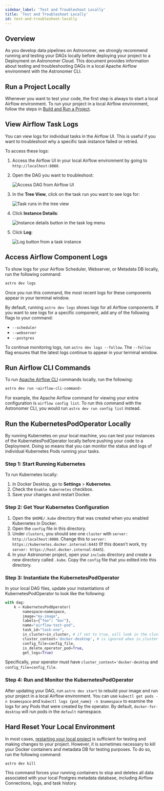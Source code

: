 ```yaml
---
sidebar_label: 'Test and Troubleshoot Locally'
title: 'Test and Troubleshoot Locally'
id: test-and-troubleshoot-locally
---
```


## Overview

As you develop data pipelines on Astronomer, we strongly recommend running and testing your DAGs locally before deploying your project to a Deployment on Astronomer Cloud. This document provides information about testing and troubleshooting DAGs in a local Apache Airflow environment with the Astronomer CLI.

## Run a Project Locally

Whenever you want to test your code, the first step is always to start a local Airflow environment. To run your project in a local Airflow environment, follow the steps in [Build and Run a Project](develop-project#build-and-run-a-project-locally).

## View Airflow Task Logs

You can view logs for individual tasks in the Airflow UI. This is useful if you want to troubleshoot why a specific task instance failed or retried.

To access these logs:

1. Access the Airflow UI in your local Airflow environment by going to `http://localhost:8080`.
2. Open the DAG you want to troubleshoot:

    <div class="text--center">
    <img src="/img/docs/open-dag.png" alt="Access DAG from Airflow UI" />
    </div>

3. In the **Tree View**, click on the task run you want to see logs for:

    <div class="text--center">
    <img src="/img/docs/tree-view.png" alt="Task runs in the tree view" />
    </div>

4. Click **Instance Details**:

    <div class="text--center">
    <img src="/img/docs/instance-details.png" alt="Instance details button in the task log menu" />
    </div>

5. Click **Log**:

    <div class="text--center">
    <img src="/img/docs/task-log.png" alt="Log button from a task instance" />
    </div>

## Access Airflow Component Logs

To show logs for your Airflow Scheduler, Webserver, or Metadata DB locally, run the following command:

```sh
astro dev logs
```

Once you run this command, the most recent logs for these components appear in your terminal window.

By default, running `astro dev logs` shows logs for all Airflow components. If you want to see logs for a specific component, add any of the following flags to your command:

- `--scheduler`
- `--webserver`
- `--postgres`

To continue monitoring logs, run `astro dev logs --follow`. The `--follow` flag ensures that the latest logs continue to appear in your terminal window.

## Run Airflow CLI Commands

To run [Apache Airflow CLI](https://airflow.apache.org/docs/apache-airflow/stable/cli-and-env-variables-ref.html) commands locally, run the following:

```sh
astro dev run <airflow-cli-command>
```

For example, the Apache Airflow command for viewing your entire configuration is `airflow config list`. To run this command with the Astronomer CLI, you would run `astro dev run config list` instead.

## Run the KubernetesPodOperator Locally

By running Kubernetes on your local machine, you can test your instances of the KubernetesPodOperator locally before pushing your code to a Deployment. Doing so means that you can monitor the status and logs of individual Kubernetes Pods running your tasks.

### Step 1: Start Running Kubernetes

To run Kubernetes locally:

1. In Docker Desktop, go to **Settings** > **Kubernetes**.
2. Check the `Enable Kubernetes` checkbox.
3. Save your changes and restart Docker.

### Step 2: Get Your Kubernetes Configuration

1. Open the `$HOME/.kube` directory that was created when you enabled Kubernetes in Docker.
2. Open the `config` file in this directory.
3. Under `clusters`, you should see one `cluster` with `server: http://localhost:8080`. Change this to `server: https://kubernetes.docker.internal:6443` (If this doesn't work, try `server: https://host.docker.internal:6445`).
4. In your Astronomer project, open your `include` directory and create a new directory called `.kube`. Copy the `config` file that you edited into this directory.

### Step 3: Instantiate the KubernetesPodOperator

In your local DAG files, update your instantiations of KubernetesPodOperator to look like the following:

```python
with dag:
    k = KubernetesPodOperator(
        namespace=namespace,
        image="my-image",
        labels={"foo": "bar"},
        name="airflow-test-pod",
        task_id="task-one",
        in_cluster=in_cluster, # if set to true, will look in the cluster, if false, looks for file
        cluster_context='docker-desktop', # is ignored when in_cluster is set to True
        config_file=config_file,
        is_delete_operator_pod=True,
        get_logs=True)
```

Specifically, your operator must have `cluster_context='docker-desktop` and `config_file=config_file`.

### Step 4: Run and Monitor the KubernetesPodOperator

After updating your DAG, run `astro dev start` to rebuild your image and run your project in a local Airflow environment. You can use `kubectl get pods -n $namespace` and `kubectl logs {pod_name} -n $namespace` to examine the logs for any Pods that were created by the operator. By default, `docker-for-desktop` will run pods in the `default` namespace.

## Hard Reset Your Local Environment

In most cases, [restarting your local project](develop-project#restart-your-local-environment) is sufficient for testing and making changes to your project. However, it is sometimes necessary to kill your Docker containers and metadata DB for testing purposes. To do so, run the following command:

```sh
astro dev kill
```

This command forces your running containers to stop and deletes all data associated with your local Postgres metadata database, including Airflow Connections, logs, and task history.
